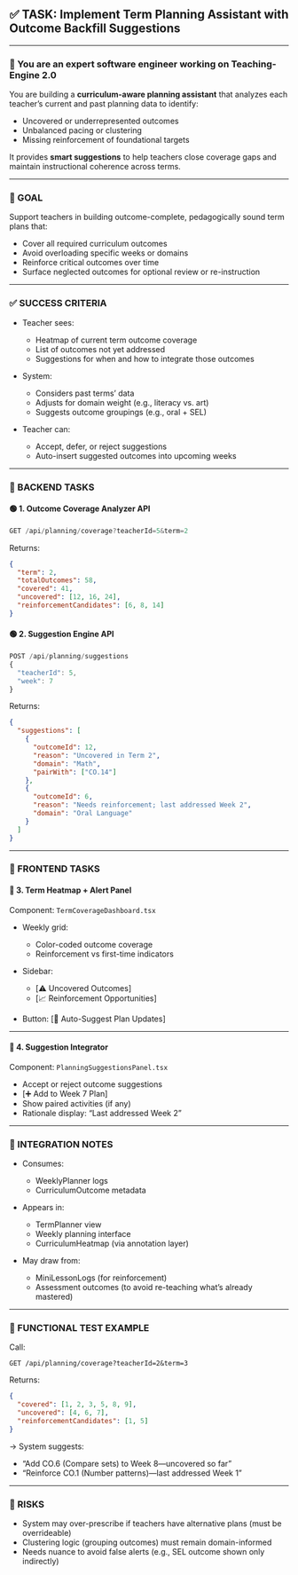## ✅ TASK: Implement Term Planning Assistant with Outcome Backfill Suggestions

---

### 🧠 You are an expert software engineer working on Teaching-Engine 2.0

You are building a **curriculum-aware planning assistant** that analyzes each teacher’s current and past planning data to identify:

- Uncovered or underrepresented outcomes
- Unbalanced pacing or clustering
- Missing reinforcement of foundational targets

It provides **smart suggestions** to help teachers close coverage gaps and maintain instructional coherence across terms.

---

### 🔹 GOAL

Support teachers in building outcome-complete, pedagogically sound term plans that:

- Cover all required curriculum outcomes
- Avoid overloading specific weeks or domains
- Reinforce critical outcomes over time
- Surface neglected outcomes for optional review or re-instruction

---

### ✅ SUCCESS CRITERIA

- Teacher sees:

  - Heatmap of current term outcome coverage
  - List of outcomes not yet addressed
  - Suggestions for when and how to integrate those outcomes

- System:

  - Considers past terms’ data
  - Adjusts for domain weight (e.g., literacy vs. art)
  - Suggests outcome groupings (e.g., oral + SEL)

- Teacher can:

  - Accept, defer, or reject suggestions
  - Auto-insert suggested outcomes into upcoming weeks

---

### 🔧 BACKEND TASKS

#### 🟢 1. Outcome Coverage Analyzer API

```ts
GET /api/planning/coverage?teacherId=5&term=2
```

Returns:

```json
{
  "term": 2,
  "totalOutcomes": 58,
  "covered": 41,
  "uncovered": [12, 16, 24],
  "reinforcementCandidates": [6, 8, 14]
}
```

#### 🟢 2. Suggestion Engine API

```ts
POST /api/planning/suggestions
{
  "teacherId": 5,
  "week": 7
}
```

Returns:

```json
{
  "suggestions": [
    {
      "outcomeId": 12,
      "reason": "Uncovered in Term 2",
      "domain": "Math",
      "pairWith": ["CO.14"]
    },
    {
      "outcomeId": 6,
      "reason": "Needs reinforcement; last addressed Week 2",
      "domain": "Oral Language"
    }
  ]
}
```

---

### 🎨 FRONTEND TASKS

#### 🔵 3. Term Heatmap + Alert Panel

Component: `TermCoverageDashboard.tsx`

- Weekly grid:

  - Color-coded outcome coverage
  - Reinforcement vs first-time indicators

- Sidebar:

  - \[⚠️ Uncovered Outcomes]
  - \[📈 Reinforcement Opportunities]

- Button: \[🔁 Auto-Suggest Plan Updates]

---

#### 🔵 4. Suggestion Integrator

Component: `PlanningSuggestionsPanel.tsx`

- Accept or reject outcome suggestions
- \[➕ Add to Week 7 Plan]
- Show paired activities (if any)
- Rationale display: “Last addressed Week 2”

---

### 🔗 INTEGRATION NOTES

- Consumes:

  - WeeklyPlanner logs
  - CurriculumOutcome metadata

- Appears in:

  - TermPlanner view
  - Weekly planning interface
  - CurriculumHeatmap (via annotation layer)

- May draw from:

  - MiniLessonLogs (for reinforcement)
  - Assessment outcomes (to avoid re-teaching what’s already mastered)

---

### 🧪 FUNCTIONAL TEST EXAMPLE

Call:

```http
GET /api/planning/coverage?teacherId=2&term=3
```

Returns:

```json
{
  "covered": [1, 2, 3, 5, 8, 9],
  "uncovered": [4, 6, 7],
  "reinforcementCandidates": [1, 5]
}
```

→ System suggests:

- “Add CO.6 (Compare sets) to Week 8—uncovered so far”
- “Reinforce CO.1 (Number patterns)—last addressed Week 1”

---

### 🚩 RISKS

- System may over-prescribe if teachers have alternative plans (must be overrideable)
- Clustering logic (grouping outcomes) must remain domain-informed
- Needs nuance to avoid false alerts (e.g., SEL outcome shown only indirectly)

